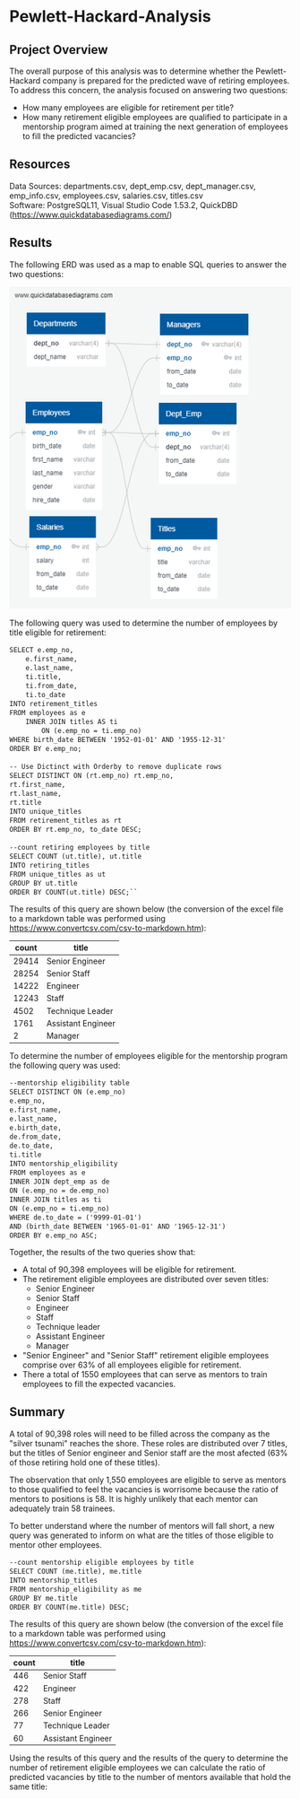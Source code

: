 # Pewlett-Hackard-Analysis

## Project Overview
The overall purpose of this analysis was to determine whether the Pewlett-Hackard company is prepared for the predicted wave of retiring employees.  To address this concern, the analysis focused on answering two questions:
- How many employees are eligible for retirement per title?
- How many retirement eligible employees are qualified to participate in a mentorship program aimed at training the next generation of employees to fill the predicted vacancies?

## Resources
Data Sources: departments.csv, dept_emp.csv, dept_manager.csv, emp_info.csv, employees.csv, salaries.csv, titles.csv  
Software: PostgreSQL11, Visual Studio Code 1.53.2, QuickDBD (https://www.quickdatabasediagrams.com/)

## Results

The following ERD was used as a map to enable SQL queries to answer the two questions:

![](Analysis/EmployeeDB.png) 

The following query was used to determine the number of employees by title eligible for retirement:

	SELECT e.emp_no,
		e.first_name,
		e.last_name,
		ti.title,
		ti.from_date,
		ti.to_date
	INTO retirement_titles
	FROM employees as e
		INNER JOIN titles AS ti
			ON (e.emp_no = ti.emp_no)
	WHERE birth_date BETWEEN '1952-01-01' AND '1955-12-31'
	ORDER BY e.emp_no;

	-- Use Dictinct with Orderby to remove duplicate rows
	SELECT DISTINCT ON (rt.emp_no) rt.emp_no,
	rt.first_name,
	rt.last_name,
	rt.title
	INTO unique_titles
	FROM retirement_titles as rt
	ORDER BY rt.emp_no, to_date DESC;

	--count retiring employees by title
	SELECT COUNT (ut.title), ut.title
	INTO retiring_titles
	FROM unique_titles as ut
	GROUP BY ut.title
	ORDER BY COUNT(ut.title) DESC;``

The results of this query are shown below (the conversion of the excel file to a markdown table was performed using https://www.convertcsv.com/csv-to-markdown.htm):

|count|title             |
|-----|------------------|
|29414|Senior Engineer   |
|28254|Senior Staff      |
|14222|Engineer          |
|12243|Staff             |
|4502 |Technique Leader  |
|1761 |Assistant Engineer|
|2    |Manager           |


To determine the number of employees eligible for the mentorship program the following query was used:

	--mentorship eligibility table
	SELECT DISTINCT ON (e.emp_no) 
	e.emp_no,
	e.first_name,
	e.last_name,
	e.birth_date,
	de.from_date,
	de.to_date,
	ti.title
	INTO mentorship_eligibility
	FROM employees as e
	INNER JOIN dept_emp as de
	ON (e.emp_no = de.emp_no)
	INNER JOIN titles as ti
	ON (e.emp_no = ti.emp_no)
	WHERE de.to_date = ('9999-01-01')
	AND (birth_date BETWEEN '1965-01-01' AND '1965-12-31')
	ORDER BY e.emp_no ASC;

Together, the results of the two queries show that:
- A total of 90,398 employees will be eligible for retirement.
- The retirement eligible employees are distributed over seven titles:
	- Senior Engineer
	- Senior Staff
	- Engineer
	- Staff
	- Technique leader
	- Assistant Engineer
	- Manager
- "Senior Engineer" and "Senior Staff" retirement eligible employees comprise over 63% of all employees eligible for retirement.
- There a total of 1550 employees that can serve as mentors to train employees to fill the expected vacancies.

## Summary

A total of 90,398 roles will need to be filled across the company as the "silver tsunami" reaches the shore.  These roles are distributed over 7 titles, but the titles of Senior engineer and Senior staff are the most afected (63% of those retiring hold one of these titles).

The observation that only 1,550 employees are eligible to serve as mentors to those qualified to feel the vacancies is worrisome because the ratio of mentors to positions is 58.  It is highly unlikely that each mentor can adequately train 58 trainees.

To better understand where the number of mentors will fall short, a new query was generated to inform on what are the titles of those eligible to mentor other employees.

	--count mentorship eligible employees by title
	SELECT COUNT (me.title), me.title
	INTO mentorship_titles
	FROM mentorship_eligibility as me
	GROUP BY me.title
	ORDER BY COUNT(me.title) DESC;

The results of this query are shown below (the conversion of the excel file to a markdown table was performed using https://www.convertcsv.com/csv-to-markdown.htm):

|count|title             |
|-----|------------------|
|446  |Senior Staff      |
|422  |Engineer          |
|278  |Staff             |
|266  |Senior Engineer   |
|77   |Technique Leader  |
|60   |Assistant Engineer|

Using the results of this query and the results of the query to determine the number of retirement eligible employees we can calculate the ratio of predicted vacancies by title to the number of mentors available that hold the same title:

